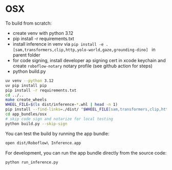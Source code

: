 # OSX

To build from scratch:

 - create venv with python 3.12
 - pip install -r requirements.txt
 - install inference in venv via  `pip install -e .[sam,transformers,clip,http,yolo-world,gaze,grounding-dino] ` in parent folder
 - for code signing, install developer ap signing cert in xcode keychain and create `roboflow-notary` notary profile (see github action for steps)
 - python build.py
 
 ```bash
uv venv --python 3.12
uv pip install pip
pip install -r requirements.txt
cd ../..
make create_wheels
WHEEL_FILE=$(ls dist/inference-*.whl | head -n 1)
pip install --find-links=./dist/ "$WHEEL_FILE[sam,transformers,clip,http,yolo-world,gaze,grounding-dino]"
cd app_bundles/osx
# skip code sign and notarize for local testing
python build.py --skip-sign
```

You can test the build by running the app bundle:
```bash
open dist/Roboflow\ Inference.app
```

For development, you can run the app bundle directly from the source code:
```bash
python run_inference.py
```





